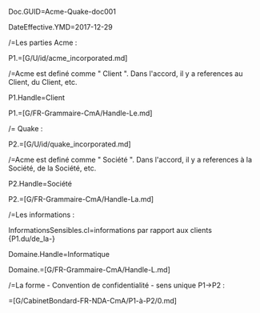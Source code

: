 Doc.GUID=Acme-Quake-doc001

DateEffective.YMD=2017-12-29

/=Les parties  Acme :

P1.=[G/U/id/acme_incorporated.md]

/=Acme est definé comme " Client ". Dans l'accord, il y a references au Client, du Client, etc. 

P1.Handle=Client

P1.=[G/FR-Grammaire-CmA/Handle-Le.md]

/= Quake :

P2.=[G/U/id/quake_incorporated.md]

/=Acme est definé comme " Société ". Dans l'accord, il y a references à la Société, de la Société, etc. 

P2.Handle=Société

P2.=[G/FR-Grammaire-CmA/Handle-La.md]

/=Les informations :

InformationsSensibles.cl=informations par rapport aux clients {P1.du/de_la-}

Domaine.Handle=Informatique

Domaine.=[G/FR-Grammaire-CmA/Handle-L.md]

/=La forme - Convention de confidentialité - sens unique P1->P2 :

=[G/CabinetBondard-FR-NDA-CmA/P1-à-P2/0.md]